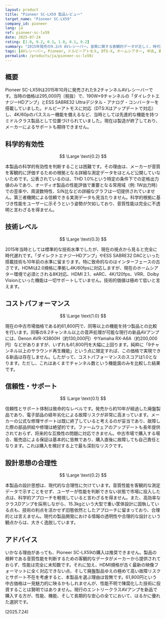 ```yaml
---
layout: product
title: "Pioneer SC-LX59 製品レビュー"
target_name: "Pioneer SC-LX59"
company_id: pioneer
lang: ja
ref: pioneer-sc-lx59
date: 2025-07-24
rating: [1.8, 0.2, 0.3, 1.0, 0.1, 0.2]
summary: "2015年発売の9.2ch AVレシーバー。音質に関する客観的データが乏しく、時代遅れの仕様とサポート終了により、現在の基準では推奨できません。"
tags: [AVレシーバー, Pioneer, ドルビーアトモス, DTS-X, ホームシアター, 中古, 廃盤]
permalink: /products/ja/pioneer-sc-lx59/
---
```


## 概要

Pioneer SC-LX59は2015年10月に発売された9.2チャンネルAVレシーバーです。当時の価格は295,000円（税抜）で、190W×9チャンネルの「ダイレクトエナジーHDアンプ」とESS SABRE32 Ultraデジタル・アナログ・コンバーターを搭載していました。ドルビーアトモスに対応（DTS:Xはアップデートで対応）し、4K/60pのパススルー機能を備えるなど、当時としては先進的な機能を持つミドルクラス製品として位置づけられていました。現在は製造が終了しており、メーカーによるサポートも期待できません。

## 科学的有効性

$$ \Large \text{0.2} $$

本製品の科学的有効性を判断することは困難です。その理由は、メーカーが音質を客観的に評価するための根拠となる詳細な測定データをほとんど公開していないためです。公表されているのは、THD 1.0%という特定の条件下での定格出力値のみであり、オーディオ製品の性能評価で重要となる常用域（例: 1W出力時）での歪率や、周波数特性、S/N比などの詳細なグラフは一切提供されていません。第三者機関による信頼できる実測データも見当たりません。科学的根拠に基づき性能をユーザーに示そうという姿勢が欠如しており、音質性能は完全に不透明と言わざるを得ません。

## 技術レベル

$$ \Large \text{0.3} $$

2015年当時としては標準的な技術水準でしたが、現在の視点から見ると完全に時代遅れです。「ダイレクトエナジーHDアンプ」やESS SABRE32 DACといった搭載技術も10年前の水準に留まります。特に致命的なのはインターフェースの古さです。HDMIは2.0規格に準拠し4K/60fpsに対応しますが、現在のホームシアター環境で必須とされる8K対応、HDMI 2.1、eARC、4K/120fps、VRR、Dolby Visionといった機能は一切サポートしていません。技術的価値は極めて低いと言えます。

## コストパフォーマンス

$$ \Large \text{1.0} $$

現在の中古市場価格である約61,800円で、同等以上の機能を持つ製品との比較を行います。同等の9.2チャンネル以上の音声処理が可能な現行の新品AVアンプには、Denon AVR-X3800H（約130,000円）やYamaha RX-A6A（約200,000円）などがありますが、いずれも61,800円を大幅に上回ります。純粋に「9チャンネル以上のサラウンド再生機能」という点に限定すれば、この価格で実現できる新品は存在しません。したがって、コストパフォーマンスのスコアは1.0となります。ただし、これはあくまでチャンネル数という機能面のみを比較した結果です。

## 信頼性・サポート

$$ \Large \text{0.1} $$

信頼性とサポート体制は致命的なレベルです。発売から約10年が経過した廃盤製品であり、電子部品の経年劣化による故障リスクが非常に高まっています。メーカーの公式な修理サポートは既に終了していると考えるのが妥当であり、故障した際の部品供給や修理は絶望的です。ファームウェアのアップデートも長年提供されておらず、将来的な互換性の問題に対応できません。中古市場で購入する場合、販売店による保証は基本的に皆無であり、購入直後に故障しても自己責任となります。これは購入を検討する上で最も深刻なリスクです。

## 設計思想の合理性

$$ \Large \text{0.2} $$

本製品の設計思想は、現代的な合理性に欠けています。音質性能を客観的な測定データで示すことをせず、ユーザーが性能を判断できない状態で市場に投入した点は、科学的アプローチを軽視していると言わざるを得ません。また、高効率なクラスDアンプを採用しながら、15.3kgという大型で重い筐体設計に固執している点も、技術の利点を活かせず旧態依然としたアプローチに留まっており、合理的とは言えません。現代の製品開発における情報の透明性や合理的な設計という観点からは、大きく逸脱しています。

## アドバイス

いかなる理由があっても、Pioneer SC-LX59の購入は推奨できません。製品の根幹である音質性能を判断するための客観的なデータがメーカーから提供されておらず、性能は完全に未知数です。それに加え、HDMI規格が古く最新の映像フォーマットに全く対応できない点、そして廃盤製品ゆえの極めて高い故障リスクとサポート不在を考慮すると、本製品を選ぶ理由は皆無です。61,800円という中古価格は一見魅力的に映るかもしれませんが、性能不明で陳腐化した技術に投資することは賢明ではありません。現行のエントリークラスAVアンプを新品で購入する方が、性能、機能、そして長期的な安心の全てにおいて、はるかに優れた選択です。

(2025.7.24)
